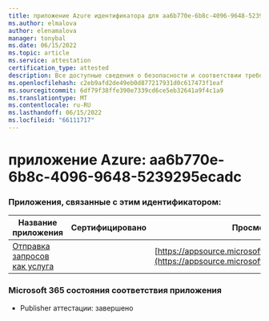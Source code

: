```yaml
---
title: приложение Azure идентификатора для aa6b770e-6b8c-4096-9648-5239295ecadc
ms.author: elmalova
author: elenamalova
manager: tonybal
ms.date: 06/15/2022
ms.topic: article
ms.service: attestation
certification_type: attested
description: Все доступные сведения о безопасности и соответствии требованиям для aa6b770e-6b8c-4096-9648-5239295ecadc.
ms.openlocfilehash: c2eb9afd2de49eb0d877217931d0c617473f1eaf
ms.sourcegitcommit: 6df79f38ffe390e7339cd6ce5eb32641a9f4c1a9
ms.translationtype: MT
ms.contentlocale: ru-RU
ms.lasthandoff: 06/15/2022
ms.locfileid: "66111717"
---
```

# <a name="azure-app-id-aa6b770e-6b8c-4096-9648-5239295ecadc"></a>приложение Azure: aa6b770e-6b8c-4096-9648-5239295ecadc


### <a name="apps-associated-with-this-id"></a>Приложения, связанные с этим идентификатором:
| **Название приложения** | **Сертифицировано** | **Просмотр в AppSource** |
|--------------|---------------|-----------------------|
| [Отправка запросов как услуга](../forward/WA200003945.md) |  | [https://appsource.microsoft.com/product/office/WA200003945](https://appsource.microsoft.com/product/office/WA200003945) |

### <a name="microsoft-365-app-compliance-status"></a>Microsoft 365 состояния соответствия приложения
- Publisher аттестации: завершено
